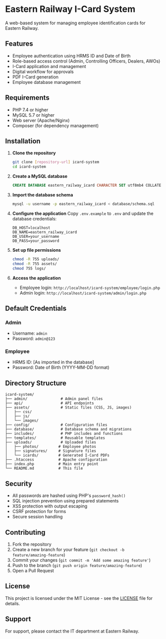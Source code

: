 # Eastern Railway I-Card System

A web-based system for managing employee identification cards for Eastern Railway.

## Features

- Employee authentication using HRMS ID and Date of Birth
- Role-based access control (Admin, Controlling Officers, Dealers, AWOs)
- I-Card application and management
- Digital workflow for approvals
- PDF I-Card generation
- Employee database management

## Requirements

- PHP 7.4 or higher
- MySQL 5.7 or higher
- Web server (Apache/Nginx)
- Composer (for dependency management)

## Installation

1. **Clone the repository**
   ```bash
   git clone [repository-url] icard-system
   cd icard-system
   ```

2. **Create a MySQL database**
   ```sql
   CREATE DATABASE eastern_railway_icard CHARACTER SET utf8mb4 COLLATE utf8mb4_unicode_ci;
   ```

3. **Import the database schema**
   ```bash
   mysql -u username -p eastern_railway_icard < database/schema.sql
   ```

4. **Configure the application**
   Copy `.env.example` to `.env` and update the database credentials:
   ```
   DB_HOST=localhost
   DB_NAME=eastern_railway_icard
   DB_USER=your_username
   DB_PASS=your_password
   ```

5. **Set up file permissions**
   ```bash
   chmod -R 755 uploads/
   chmod -R 755 assets/
   chmod 755 logs/
   ```

6. **Access the application**
   - Employee login: `http://localhost/icard-system/employee/login.php`
   - Admin login: `http://localhost/icard-system/admin/login.php`

## Default Credentials

### Admin
- Username: `admin`
- Password: `admin@123`

### Employee
- HRMS ID: [As imported in the database]
- Password: Date of Birth (YYYY-MM-DD format)

## Directory Structure

```
icard-system/
├── admin/               # Admin panel files
├── api/                 # API endpoints
├── assets/              # Static files (CSS, JS, images)
│   ├── css/
│   ├── js/
│   └── images/
├── config/              # Configuration files
├── database/            # Database schema and migrations
├── includes/            # PHP includes and functions
├── templates/           # Reusable templates
├── uploads/             # Uploaded files
│   ├── photos/         # Employee photos
│   ├── signatures/     # Signature files
│   └── icards/         # Generated I-Card PDFs
├── .htaccess           # Apache configuration
├── index.php           # Main entry point
└── README.md           # This file
```

## Security

- All passwords are hashed using PHP's `password_hash()`
- SQL injection prevention using prepared statements
- XSS protection with output escaping
- CSRF protection for forms
- Secure session handling

## Contributing

1. Fork the repository
2. Create a new branch for your feature (`git checkout -b feature/amazing-feature`)
3. Commit your changes (`git commit -m 'Add some amazing feature'`)
4. Push to the branch (`git push origin feature/amazing-feature`)
5. Open a Pull Request

## License

This project is licensed under the MIT License - see the [LICENSE](LICENSE) file for details.

## Support

For support, please contact the IT department at Eastern Railway.
